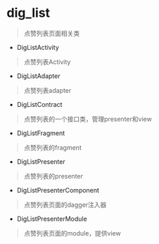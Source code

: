# dig_list
> 点赞列表页面相关类

- DigListActivity
> 点赞列表Activity

- DigListAdapter
> 点赞列表adapter

- DigListContract
> 点赞列表的一个接口类，管理presenter和view

- DigListFragment
> 点赞列表的fragment

- DigListPresenter
> 点赞列表的presenter

- DigListPresenterComponent
> 点赞列表页面的dagger注入器

- DigListPresenterModule
> 点赞列表页面的module，提供view